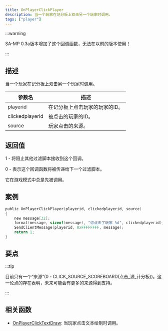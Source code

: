 ```yaml
---
title: OnPlayerClickPlayer
description: 当一个玩家在记分板上双击另一个玩家时调用。
tags: ["player"]
---
```


:::warning

SA-MP 0.3a版本增加了这个回调函数，无法在以前的版本使用！

:::

## 描述

当一个玩家在记分板上双击另一个玩家时调用。

| 参数名          | 描述                           |
| --------------- | ------------------------------ |
| playerid        | 在记分板上点击玩家的玩家的ID。 |
| clickedplayerid | 被点击的玩家的ID。             |
| source          | 玩家点击的来源。               |

## 返回值

1 - 将阻止其他过滤脚本接收到这个回调。

0 - 表示这个回调函数将被传递给下一个过滤脚本。

它在游戏模式中总是先被调用。

## 案例

```c
public OnPlayerClickPlayer(playerid, clickedplayerid, source)
{
    new message[32];
    format(message, sizeof(message), "你点击了玩家 %d", clickedplayerid);
    SendClientMessage(playerid, 0xFFFFFFFF, message);
    return 1;
}
```

## 要点

:::tip

目前只有一个“来源”(0 - CLICK_SOURCE_SCOREBOARD(点击\_源\_计分板))。这一论点的存在表明，未来可能会有更多的来源得到支持。

:::

## 相关函数

- [OnPlayerClickTextDraw](OnPlayerClickTextDraw): 当玩家点击文本绘制时调用。
